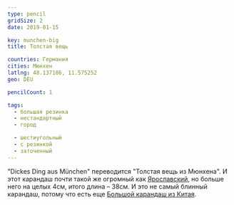 ```yaml
---
type: pencil
gridSize: 2
date: 2019-01-15

key: munchen-big
title: Толстая вещь

countries: Германия
cities: Мюнхен
latlng: 48.137186, 11.575252
geo: DEU

pencilCount: 1

tags:
  - большая резинка
  - нестандартный
  - город

  - шестиугольный
  - с резинкой
  - заточенный
---
```


"Dickes Ding aus München" переводится "Толстая вещь из Мюнхена". И этот карандаш почти такой же огромный как [Ярославский](?display=yaroslavl), но больше него на целых 4см, итого длина – 38см. И это не самый блинный карандаш, потому что есть еще [Большой карандаш из Китая](?display=chinabig).

